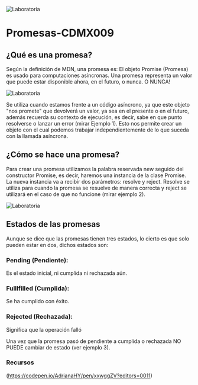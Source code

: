 ![Laboratoria](https://miro.medium.com/fit/c/1838/551/1*3ebT5azEfTrKxANOE3BwyA.jpeg)

# Promesas-CDMX009

## ¿Qué es una promesa?

Según la definición de MDN, una promesa es: El objeto Promise (Promesa) es usado para computaciones asíncronas. Una promesa representa un valor que puede estar disponible ahora, en el futuro, o nunca. O NUNCA!

![Laboratoria](https://media.giphy.com/media/1BXa2alBjrCXC/giphy.gif)


Se utiliza cuando estamos frente a un código asíncrono, ya que este objeto "nos promete" que devolverá un valor, ya sea en el presente o en el futuro, además recuerda su contexto de ejecución, es decir, sabe en que punto resolverse o lanzar un error (mirar Ejemplo 1). Esto nos permite crear un objeto con el cual podemos trabajar independientemente de lo que suceda con la llamada asíncrona.

## ¿Cómo se hace una promesa?

Para crear una promesa utilizamos la palabra reservada new seguido del constructor Promise, es decir, haremos una instancia de la clase Promise. La nueva instancia va a recibir dos parámetros: resolve y reject. Resolve se utiliza para cuando la promesa se resuelve de manera correcta y reject se utilizará en el caso de que no funcione (mirar ejemplo 2).

![Laboratoria](https://media.giphy.com/media/A7LhJ4LHiChe8/giphy.gif)


## Estados de las promesas

Aunque se dice que las promesas tienen tres estados, lo cierto es que solo pueden estar en dos, dichos estados son:

  ### Pending (Pendiente):
  Es el estado inicial, ni cumplida ni rechazada aún.
  
  ### Fulllfilled (Cumplida):
  Se ha cumplido con éxito.
  
  ### Rejected (Rechazada):
  
  Significa que la operación falló
  
 Una vez que la promesa pasó de pendiente a cumplida o rechazada NO PUEDE cambiar de estado (ver ejemplo 3).
 
 ### Recursos
 
(https://codepen.io/AdrianaHY/pen/xxwggZV?editors=0011)
 
 
 
